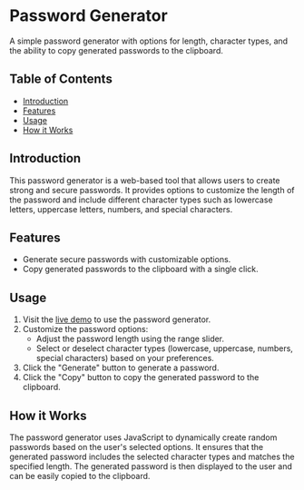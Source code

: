 # Password Generator

A simple password generator with options for length, character types, and the ability to copy generated passwords to the clipboard.

## Table of Contents

- [Introduction](#introduction)
- [Features](#features)
- [Usage](#usage)
- [How it Works](#how-it-works)

## Introduction

This password generator is a web-based tool that allows users to create strong and secure passwords. It provides options to customize the length of the password and include different character types such as lowercase letters, uppercase letters, numbers, and special characters.

## Features

- Generate secure passwords with customizable options.
- Copy generated passwords to the clipboard with a single click.

## Usage

1. Visit the [live demo](https://secure-key-generator.netlify.app/) to use the password generator.
2. Customize the password options:
   - Adjust the password length using the range slider.
   - Select or deselect character types (lowercase, uppercase, numbers, special characters) based on your preferences.
3. Click the "Generate" button to generate a password.
4. Click the "Copy" button to copy the generated password to the clipboard.

## How it Works

The password generator uses JavaScript to dynamically create random passwords based on the user's selected options. It ensures that the generated password includes the selected character types and matches the specified length. The generated password is then displayed to the user and can be easily copied to the clipboard.

